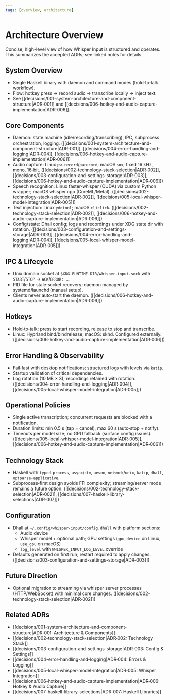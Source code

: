 ```yaml
---
tags: [overview, architecture]
---
```


# Architecture Overview

Concise, high-level view of how Whisper Input is structured and operates. This summarizes the accepted ADRs; see linked notes for details.

## System Overview
- Single Haskell binary with daemon and command modes (hold‑to‑talk workflow).
- Flow: hotkey press → record audio → transcribe locally → inject text.
- See [[decisions/001-system-architecture-and-component-structure|ADR‑001]] and [[decisions/006-hotkey-and-audio-capture-implementation|ADR‑006]].

## Core Components
- Daemon: state machine (idle/recording/transcribing), IPC, subprocess orchestration, logging. ([[decisions/001-system-architecture-and-component-structure|ADR‑001]], [[decisions/004-error-handling-and-logging|ADR‑004]], [[decisions/006-hotkey-and-audio-capture-implementation|ADR‑006]])
- Audio capture: Linux `pw-record`/`parecord`; macOS `sox`; fixed 16 kHz, mono, 16‑bit. ([[decisions/002-technology-stack-selection|ADR‑002]], [[decisions/003-configuration-and-settings-storage|ADR‑003]], [[decisions/006-hotkey-and-audio-capture-implementation|ADR‑006]])
- Speech recognition: Linux faster‑whisper (CUDA) via custom Python wrapper; macOS whisper.cpp (CoreML/Metal). ([[decisions/002-technology-stack-selection|ADR‑002]], [[decisions/005-local-whisper-model-integration|ADR‑005]])
- Text injection: Linux `ydotool`; macOS `cliclick`. ([[decisions/002-technology-stack-selection|ADR‑002]], [[decisions/006-hotkey-and-audio-capture-implementation|ADR‑006]])
- Config/state: Dhall config; logs and recordings under XDG state dir with rotation. ([[decisions/003-configuration-and-settings-storage|ADR‑003]], [[decisions/004-error-handling-and-logging|ADR‑004]], [[decisions/005-local-whisper-model-integration|ADR‑005]])

## IPC & Lifecycle
- Unix domain socket at `$XDG_RUNTIME_DIR/whisper-input.sock` with `START`/`STOP` → `ACK`/`ERROR: …`.
- PID file for stale‑socket recovery; daemon managed by systemd/launchd (manual setup).
- Clients never auto‑start the daemon. ([[decisions/006-hotkey-and-audio-capture-implementation|ADR‑006]])

## Hotkeys
- Hold‑to‑talk: press to start recording, release to stop and transcribe.
- Linux: Hyprland bind/bindrelease; macOS: skhd. Configured externally. ([[decisions/006-hotkey-and-audio-capture-implementation|ADR‑006]])

## Error Handling & Observability
- Fail‑fast with desktop notifications; structured logs with levels via `katip`.
- Startup validation of critical dependencies.
- Log rotation (10 MB × 3); recordings retained with rotation. ([[decisions/004-error-handling-and-logging|ADR‑004]], [[decisions/005-local-whisper-model-integration|ADR‑005]])

## Operational Policies
- Single active transcription; concurrent requests are blocked with a notification.
- Duration limits: min 0.5 s (tap = cancel), max 60 s (auto‑stop + notify).
- Timeouts per model size; no GPU fallback (surface config issues). ([[decisions/005-local-whisper-model-integration|ADR‑005]], [[decisions/006-hotkey-and-audio-capture-implementation|ADR‑006]])

## Technology Stack
- Haskell with `typed-process`, `async`/`stm`, `aeson`, `network`/`unix`, `katip`, `dhall`, `optparse-applicative`.
- Subprocess‑first design avoids FFI complexity; streaming/server mode remains a future option. ([[decisions/002-technology-stack-selection|ADR‑002]], [[decisions/007-haskell-library-selections|ADR‑007]])

## Configuration
- Dhall at `~/.config/whisper-input/config.dhall` with platform sections:
  - Audio device
  - Whisper model + optional path; GPU settings (`gpu_device` on Linux, `use_gpu` on macOS)
  - `log_level` with `WHISPER_INPUT_LOG_LEVEL` override
- Defaults generated on first run; restart required to apply changes. ([[decisions/003-configuration-and-settings-storage|ADR‑003]])

## Future Direction
- Optional migration to streaming via whisper server processes (HTTP/WebSocket) with minimal core changes. ([[decisions/002-technology-stack-selection|ADR‑002]])

## Related ADRs
- [[decisions/001-system-architecture-and-component-structure|ADR‑001: Architecture & Components]]
- [[decisions/002-technology-stack-selection|ADR‑002: Technology Stack]]
- [[decisions/003-configuration-and-settings-storage|ADR‑003: Config & Settings]]
- [[decisions/004-error-handling-and-logging|ADR‑004: Errors & Logging]]
- [[decisions/005-local-whisper-model-integration|ADR‑005: Whisper Integration]]
- [[decisions/006-hotkey-and-audio-capture-implementation|ADR‑006: Hotkey & Audio Capture]]
- [[decisions/007-haskell-library-selections|ADR‑007: Haskell Libraries]]

